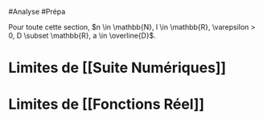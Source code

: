 #Analyse #Prépa 

Pour toute cette section, $n \in \mathbb{N}, l \in \mathbb{R}, \varepsilon > 0, D \subset \mathbb{R}, a \in \overline{D}$.

# Limites de [[Suite Numériques]]



# Limites de [[Fonctions Réel]]